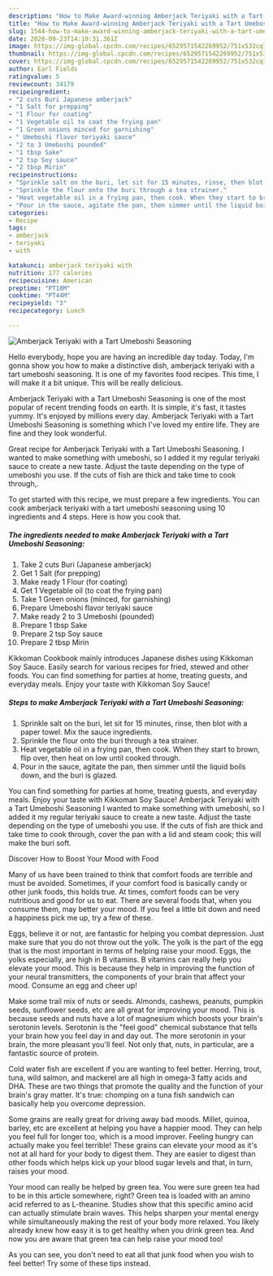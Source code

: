 ```yaml
---
description: "How to Make Award-winning Amberjack Teriyaki with a Tart Umeboshi Seasoning"
title: "How to Make Award-winning Amberjack Teriyaki with a Tart Umeboshi Seasoning"
slug: 1544-how-to-make-award-winning-amberjack-teriyaki-with-a-tart-umeboshi-seasoning
date: 2020-09-23T14:10:31.361Z
image: https://img-global.cpcdn.com/recipes/6529571542269952/751x532cq70/amberjack-teriyaki-with-a-tart-umeboshi-seasoning-recipe-main-photo.jpg
thumbnail: https://img-global.cpcdn.com/recipes/6529571542269952/751x532cq70/amberjack-teriyaki-with-a-tart-umeboshi-seasoning-recipe-main-photo.jpg
cover: https://img-global.cpcdn.com/recipes/6529571542269952/751x532cq70/amberjack-teriyaki-with-a-tart-umeboshi-seasoning-recipe-main-photo.jpg
author: Earl Fields
ratingvalue: 5
reviewcount: 34179
recipeingredient:
- "2 cuts Buri Japanese amberjack"
- "1 Salt for prepping"
- "1 Flour for coating"
- "1 Vegetable oil to coat the frying pan"
- "1 Green onions minced for garnishing"
- " Umeboshi flavor teriyaki sauce"
- "2 to 3 Umeboshi pounded"
- "1 tbsp Sake"
- "2 tsp Soy sauce"
- "2 tbsp Mirin"
recipeinstructions:
- "Sprinkle salt on the buri, let sit for 15 minutes, rinse, then blot with a paper towel. Mix the sauce ingredients."
- "Sprinkle the flour onto the buri through a tea strainer."
- "Heat vegetable oil in a frying pan, then cook. When they start to brown, flip over, then heat on low until cooked through."
- "Pour in the sauce, agitate the pan, then simmer until the liquid boils down, and the buri is glazed."
categories:
- Recipe
tags:
- amberjack
- teriyaki
- with

katakunci: amberjack teriyaki with 
nutrition: 177 calories
recipecuisine: American
preptime: "PT18M"
cooktime: "PT44M"
recipeyield: "3"
recipecategory: Lunch

---
```



![Amberjack Teriyaki with a Tart Umeboshi Seasoning](https://img-global.cpcdn.com/recipes/6529571542269952/751x532cq70/amberjack-teriyaki-with-a-tart-umeboshi-seasoning-recipe-main-photo.jpg)

Hello everybody, hope you are having an incredible day today. Today, I'm gonna show you how to make a distinctive dish, amberjack teriyaki with a tart umeboshi seasoning. It is one of my favorites food recipes. This time, I will make it a bit unique. This will be really delicious.

Amberjack Teriyaki with a Tart Umeboshi Seasoning is one of the most popular of recent trending foods on earth. It is simple, it's fast, it tastes yummy. It's enjoyed by millions every day. Amberjack Teriyaki with a Tart Umeboshi Seasoning is something which I've loved my entire life. They are fine and they look wonderful.

Great recipe for Amberjack Teriyaki with a Tart Umeboshi Seasoning. I wanted to make something with umeboshi, so I added it my regular teriyaki sauce to create a new taste. Adjust the taste depending on the type of umeboshi you use. If the cuts of fish are thick and take time to cook through,.


To get started with this recipe, we must prepare a few ingredients. You can cook amberjack teriyaki with a tart umeboshi seasoning using 10 ingredients and 4 steps. Here is how you cook that.

<!--inarticleads1-->

##### The ingredients needed to make Amberjack Teriyaki with a Tart Umeboshi Seasoning:

1. Take 2 cuts Buri (Japanese amberjack)
1. Get 1 Salt (for prepping)
1. Make ready 1 Flour (for coating)
1. Get 1 Vegetable oil (to coat the frying pan)
1. Take 1 Green onions (minced, for garnishing)
1. Prepare  Umeboshi flavor teriyaki sauce
1. Make ready 2 to 3 Umeboshi (pounded)
1. Prepare 1 tbsp Sake
1. Prepare 2 tsp Soy sauce
1. Prepare 2 tbsp Mirin


Kikkoman Cookbook mainly introduces Japanese dishes using Kikkoman Soy Sauce. Easily search for various recipes for fried, stewed and other foods. You can find something for parties at home, treating guests, and everyday meals. Enjoy your taste with Kikkoman Soy Sauce! 

<!--inarticleads2-->

##### Steps to make Amberjack Teriyaki with a Tart Umeboshi Seasoning:

1. Sprinkle salt on the buri, let sit for 15 minutes, rinse, then blot with a paper towel. Mix the sauce ingredients.
1. Sprinkle the flour onto the buri through a tea strainer.
1. Heat vegetable oil in a frying pan, then cook. When they start to brown, flip over, then heat on low until cooked through.
1. Pour in the sauce, agitate the pan, then simmer until the liquid boils down, and the buri is glazed.


You can find something for parties at home, treating guests, and everyday meals. Enjoy your taste with Kikkoman Soy Sauce! Amberjack Teriyaki with a Tart Umeboshi Seasoning I wanted to make something with umeboshi, so I added it my regular teriyaki sauce to create a new taste. Adjust the taste depending on the type of umeboshi you use. If the cuts of fish are thick and take time to cook through, cover the pan with a lid and steam cook; this will make the buri soft. 

Discover How to Boost Your Mood with Food


Many of us have been trained to think that comfort foods are terrible and must be avoided. Sometimes, if your comfort food is basically candy or other junk foods, this holds true. At times, comfort foods can be very nutritious and good for us to eat. There are several foods that, when you consume them, may better your mood. If you feel a little bit down and need a happiness pick me up, try a few of these.

Eggs, believe it or not, are fantastic for helping you combat depression. Just make sure that you do not throw out the yolk. The yolk is the part of the egg that is the most important in terms of helping raise your mood. Eggs, the yolks especially, are high in B vitamins. B vitamins can really help you elevate your mood. This is because they help in improving the function of your neural transmitters, the components of your brain that affect your mood. Consume an egg and cheer up!

Make some trail mix of nuts or seeds. Almonds, cashews, peanuts, pumpkin seeds, sunflower seeds, etc are all great for improving your mood. This is because seeds and nuts have a lot of magnesium which boosts your brain's serotonin levels. Serotonin is the "feel good" chemical substance that tells your brain how you feel day in and day out. The more serotonin in your brain, the more pleasant you'll feel. Not only that, nuts, in particular, are a fantastic source of protein.

Cold water fish are excellent if you are wanting to feel better. Herring, trout, tuna, wild salmon, and mackerel are all high in omega-3 fatty acids and DHA. These are two things that promote the quality and the function of your brain's gray matter. It's true: chomping on a tuna fish sandwich can basically help you overcome depression. 

Some grains are really great for driving away bad moods. Millet, quinoa, barley, etc are excellent at helping you have a happier mood. They can help you feel full for longer too, which is a mood improver. Feeling hungry can actually make you feel terrible! These grains can elevate your mood as it's not at all hard for your body to digest them. They are easier to digest than other foods which helps kick up your blood sugar levels and that, in turn, raises your mood.

Your mood can really be helped by green tea. You were sure green tea had to be in this article somewhere, right? Green tea is loaded with an amino acid referred to as L-theanine. Studies show that this specific amino acid can actually stimulate brain waves. This helps sharpen your mental energy while simultaneously making the rest of your body more relaxed. You likely already knew how easy it is to get healthy when you drink green tea. And now you are aware that green tea can help raise your mood too!

As you can see, you don't need to eat all that junk food when you wish to feel better! Try  some  of  these  tips  instead.

